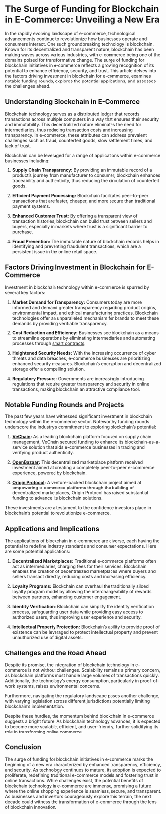 # The Surge of Funding for Blockchain in E-Commerce: Unveiling a New Era

In the rapidly evolving landscape of e-commerce, technological advancements continue to revolutionize how businesses operate and consumers interact. One such groundbreaking technology is blockchain. Known for its decentralized and transparent nature, blockchain has been making waves across various industries, with e-commerce being one of the domains poised for transformative change. The surge of funding for blockchain initiatives in e-commerce reflects a growing recognition of its potential to enhance efficiency, security, and trust. This article delves into the factors driving investment in blockchain for e-commerce, examines notable funding rounds, explores the potential applications, and assesses the challenges ahead.

## Understanding Blockchain in E-Commerce

Blockchain technology serves as a distributed ledger that records transactions across multiple computers in a way that ensures their security and immutability. This decentralized nature eliminates the need for intermediaries, thus reducing transaction costs and increasing transparency. In e-commerce, these attributes can address prevalent challenges such as fraud, counterfeit goods, slow settlement times, and lack of trust.

Blockchain can be leveraged for a range of applications within e-commerce businesses including:

1. **Supply Chain Transparency:** By providing an immutable record of a product’s journey from manufacturer to consumer, blockchain enhances traceability and authenticity, thus reducing the circulation of counterfeit goods.

2. **Efficient Payment Processing:** Blockchain facilitates peer-to-peer transactions that are faster, cheaper, and more secure than traditional payment systems.

3. **Enhanced Customer Trust:** By offering a transparent view of transaction histories, blockchain can build trust between sellers and buyers, especially in markets where trust is a significant barrier to purchase.

4. **Fraud Prevention:** The immutable nature of blockchain records helps in identifying and preventing fraudulent transactions, which are a persistent issue in the online retail space.

## Factors Driving Investment in Blockchain for E-Commerce

Investment in blockchain technology within e-commerce is spurred by several key factors:

1. **Market Demand for Transparency:** Consumers today are more informed and demand greater transparency regarding product origins, environmental impact, and ethical manufacturing practices. Blockchain technologies offer an unparalleled mechanism for brands to meet these demands by providing verifiable transparency.

2. **Cost Reduction and Efficiency:** Businesses see blockchain as a means to streamline operations by eliminating intermediaries and automating processes through [smart contracts](https://www.investopedia.com/terms/s/smart-contracts.asp).

3. **Heightened Security Needs:** With the increasing occurrence of cyber threats and data breaches, e-commerce businesses are prioritizing enhanced security measures. Blockchain’s encryption and decentralized storage offer a compelling solution.

4. **Regulatory Pressure:** Governments are increasingly introducing regulations that require greater transparency and security in online transactions, making blockchain an attractive compliance tool.

## Notable Funding Rounds and Projects

The past few years have witnessed significant investment in blockchain technology within the e-commerce sector. Noteworthy funding rounds underscore the industry’s commitment to exploring blockchain’s potential:

1. **[VeChain](https://www.vechain.org):** As a leading blockchain platform focused on supply chain management, VeChain secured funding to enhance its blockchain-as-a-service solution that aids e-commerce businesses in tracing and verifying product authenticity.

2. **[OpenBazaar](https://openbazaar.org):** This decentralized marketplace platform received investment aimed at creating a completely peer-to-peer e-commerce experience, powered by blockchain.

3. **[Origin Protocol](https://www.originprotocol.com):** A venture-backed blockchain project aimed at empowering e-commerce platforms through the building of decentralized marketplaces, Origin Protocol has raised substantial funding to advance its blockchain solutions.

These investments are a testament to the confidence investors place in blockchain’s potential to revolutionize e-commerce.

## Applications and Implications

The applications of blockchain in e-commerce are diverse, each having the potential to redefine industry standards and consumer expectations. Here are some potential applications:

1. **Decentralized Marketplaces:** Traditional e-commerce platforms often act as intermediaries, charging fees for their services. Blockchain enables the creation of decentralized marketplaces where buyers and sellers transact directly, reducing costs and increasing efficiency.

2. **Loyalty Programs:** Blockchain can overhaul the traditionally siloed loyalty program model by allowing the interchangeability of rewards between partners, enhancing customer engagement.

3. **Identity Verification:** Blockchain can simplify the identity verification process, safeguarding user data while providing easy access to authorized users, thus improving user experience and security.

4. **Intellectual Property Protection:** Blockchain’s ability to provide proof of existence can be leveraged to protect intellectual property and prevent unauthorized use of digital assets.

## Challenges and the Road Ahead

Despite its promise, the integration of blockchain technology in e-commerce is not without challenges. Scalability remains a primary concern, as blockchain platforms must handle large volumes of transactions quickly. Additionally, the technology’s energy consumption, particularly in proof-of-work systems, raises environmental concerns.

Furthermore, navigating the regulatory landscape poses another challenge, with varying legislation across different jurisdictions potentially limiting blockchain’s implementation.

Despite these hurdles, the momentum behind blockchain in e-commerce suggests a bright future. As blockchain technology advances, it is expected to become more scalable, efficient, and user-friendly, further solidifying its role in transforming online commerce.

## Conclusion

The surge of funding for blockchain initiatives in e-commerce marks the beginning of a new era characterized by enhanced transparency, efficiency, and security. As technology continues to mature, its adoption is expected to proliferate, redefining traditional e-commerce models and fostering trust in online transactions. While challenges exist, the potential benefits of blockchain technology in e-commerce are immense, promising a future where the online shopping experience is seamless, secure, and transparent. As businesses and investors courageously explore this terrain, the next decade could witness the transformation of e-commerce through the lens of blockchain innovation.